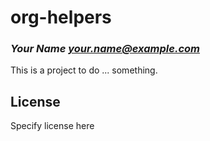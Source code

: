 # org-helpers
### _Your Name <your.name@example.com>_

This is a project to do ... something.

## License

Specify license here

